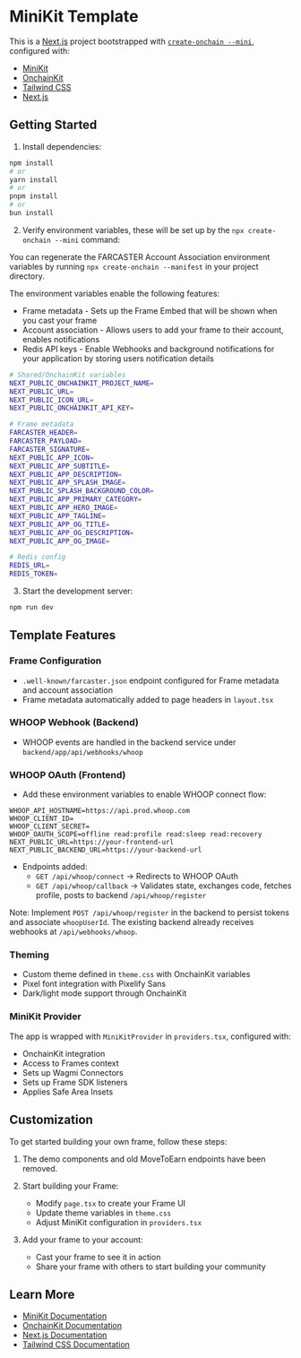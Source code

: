 # MiniKit Template

This is a [Next.js](https://nextjs.org) project bootstrapped with [`create-onchain --mini`](), configured with:

- [MiniKit](https://docs.base.org/builderkits/minikit/overview)
- [OnchainKit](https://www.base.org/builders/onchainkit)
- [Tailwind CSS](https://tailwindcss.com)
- [Next.js](https://nextjs.org/docs)

## Getting Started

1. Install dependencies:

```bash
npm install
# or
yarn install
# or
pnpm install
# or
bun install
```

2. Verify environment variables, these will be set up by the `npx create-onchain --mini` command:

You can regenerate the FARCASTER Account Association environment variables by running `npx create-onchain --manifest` in your project directory.

The environment variables enable the following features:

- Frame metadata - Sets up the Frame Embed that will be shown when you cast your frame
- Account association - Allows users to add your frame to their account, enables notifications
- Redis API keys - Enable Webhooks and background notifications for your application by storing users notification details

```bash
# Shared/OnchainKit variables
NEXT_PUBLIC_ONCHAINKIT_PROJECT_NAME=
NEXT_PUBLIC_URL=
NEXT_PUBLIC_ICON_URL=
NEXT_PUBLIC_ONCHAINKIT_API_KEY=

# Frame metadata
FARCASTER_HEADER=
FARCASTER_PAYLOAD=
FARCASTER_SIGNATURE=
NEXT_PUBLIC_APP_ICON=
NEXT_PUBLIC_APP_SUBTITLE=
NEXT_PUBLIC_APP_DESCRIPTION=
NEXT_PUBLIC_APP_SPLASH_IMAGE=
NEXT_PUBLIC_SPLASH_BACKGROUND_COLOR=
NEXT_PUBLIC_APP_PRIMARY_CATEGORY=
NEXT_PUBLIC_APP_HERO_IMAGE=
NEXT_PUBLIC_APP_TAGLINE=
NEXT_PUBLIC_APP_OG_TITLE=
NEXT_PUBLIC_APP_OG_DESCRIPTION=
NEXT_PUBLIC_APP_OG_IMAGE=

# Redis config
REDIS_URL=
REDIS_TOKEN=
```

3. Start the development server:

```bash
npm run dev
```

## Template Features

### Frame Configuration

- `.well-known/farcaster.json` endpoint configured for Frame metadata and account association
- Frame metadata automatically added to page headers in `layout.tsx`

### WHOOP Webhook (Backend)

- WHOOP events are handled in the backend service under `backend/app/api/webhooks/whoop`

### WHOOP OAuth (Frontend)

- Add these environment variables to enable WHOOP connect flow:

```
WHOOP_API_HOSTNAME=https://api.prod.whoop.com
WHOOP_CLIENT_ID=
WHOOP_CLIENT_SECRET=
WHOOP_OAUTH_SCOPE=offline read:profile read:sleep read:recovery
NEXT_PUBLIC_URL=https://your-frontend-url
NEXT_PUBLIC_BACKEND_URL=https://your-backend-url
```

- Endpoints added:
  - `GET /api/whoop/connect` → Redirects to WHOOP OAuth
  - `GET /api/whoop/callback` → Validates state, exchanges code, fetches profile, posts to backend `/api/whoop/register`

Note: Implement `POST /api/whoop/register` in the backend to persist tokens and associate `whoopUserId`. The existing backend already receives webhooks at `/api/webhooks/whoop`.

### Theming

- Custom theme defined in `theme.css` with OnchainKit variables
- Pixel font integration with Pixelify Sans
- Dark/light mode support through OnchainKit

### MiniKit Provider

The app is wrapped with `MiniKitProvider` in `providers.tsx`, configured with:

- OnchainKit integration
- Access to Frames context
- Sets up Wagmi Connectors
- Sets up Frame SDK listeners
- Applies Safe Area Insets

## Customization

To get started building your own frame, follow these steps:

1. The demo components and old MoveToEarn endpoints have been removed.

2. Start building your Frame:
   - Modify `page.tsx` to create your Frame UI
   - Update theme variables in `theme.css`
   - Adjust MiniKit configuration in `providers.tsx`

3. Add your frame to your account:
   - Cast your frame to see it in action
   - Share your frame with others to start building your community

## Learn More

- [MiniKit Documentation](https://docs.base.org/builderkits/minikit/overview)
- [OnchainKit Documentation](https://docs.base.org/builderkits/onchainkit/getting-started)
- [Next.js Documentation](https://nextjs.org/docs)
- [Tailwind CSS Documentation](https://tailwindcss.com/docs)
